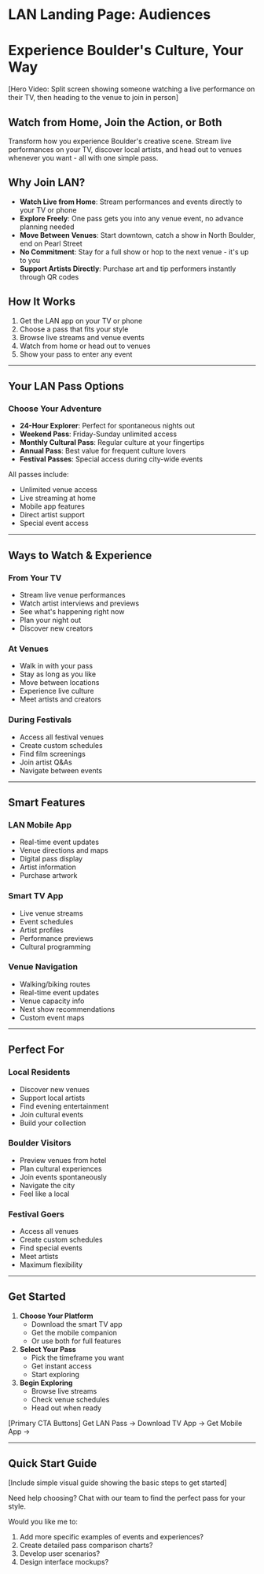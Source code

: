 # LAN Landing Page: Audiences

# Experience Boulder's Culture, Your Way

[Hero Video: Split screen showing someone watching a live performance on their TV, then heading to the venue to join in person]

## Watch from Home, Join the Action, or Both

Transform how you experience Boulder's creative scene. Stream live performances on your TV, discover local artists, and head out to venues whenever you want - all with one simple pass.

## Why Join LAN?

- **Watch Live from Home**: Stream performances and events directly to your TV or phone
- **Explore Freely**: One pass gets you into any venue event, no advance planning needed
- **Move Between Venues**: Start downtown, catch a show in North Boulder, end on Pearl Street
- **No Commitment**: Stay for a full show or hop to the next venue - it's up to you
- **Support Artists Directly**: Purchase art and tip performers instantly through QR codes

## How It Works

1. Get the LAN app on your TV or phone
2. Choose a pass that fits your style
3. Browse live streams and venue events
4. Watch from home or head out to venues
5. Show your pass to enter any event

---

## Your LAN Pass Options

### Choose Your Adventure

- **24-Hour Explorer**: Perfect for spontaneous nights out
- **Weekend Pass**: Friday-Sunday unlimited access
- **Monthly Cultural Pass**: Regular culture at your fingertips
- **Annual Pass**: Best value for frequent culture lovers
- **Festival Passes**: Special access during city-wide events

All passes include:

- Unlimited venue access
- Live streaming at home
- Mobile app features
- Direct artist support
- Special event access

---

## Ways to Watch & Experience

### From Your TV

- Stream live venue performances
- Watch artist interviews and previews
- See what's happening right now
- Plan your night out
- Discover new creators

### At Venues

- Walk in with your pass
- Stay as long as you like
- Move between locations
- Experience live culture
- Meet artists and creators

### During Festivals

- Access all festival venues
- Create custom schedules
- Find film screenings
- Join artist Q&As
- Navigate between events

---

## Smart Features

### LAN Mobile App

- Real-time event updates
- Venue directions and maps
- Digital pass display
- Artist information
- Purchase artwork

### Smart TV App

- Live venue streams
- Event schedules
- Artist profiles
- Performance previews
- Cultural programming

### Venue Navigation

- Walking/biking routes
- Real-time event updates
- Venue capacity info
- Next show recommendations
- Custom event maps

---

## Perfect For

### Local Residents

- Discover new venues
- Support local artists
- Find evening entertainment
- Join cultural events
- Build your collection

### Boulder Visitors

- Preview venues from hotel
- Plan cultural experiences
- Join events spontaneously
- Navigate the city
- Feel like a local

### Festival Goers

- Access all venues
- Create custom schedules
- Find special events
- Meet artists
- Maximum flexibility

---

## Get Started

1. **Choose Your Platform**
    - Download the smart TV app
    - Get the mobile companion
    - Or use both for full features
2. **Select Your Pass**
    - Pick the timeframe you want
    - Get instant access
    - Start exploring
3. **Begin Exploring**
    - Browse live streams
    - Check venue schedules
    - Head out when ready

[Primary CTA Buttons]
Get LAN Pass →
Download TV App →
Get Mobile App →

---

## Quick Start Guide

[Include simple visual guide showing the basic steps to get started]

Need help choosing? Chat with our team to find the perfect pass for your style.

Would you like me to:

1. Add more specific examples of events and experiences?
2. Create detailed pass comparison charts?
3. Develop user scenarios?
4. Design interface mockups?
